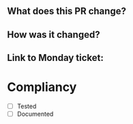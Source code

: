 ## What does this PR change?


## How was it changed?


## Link to Monday ticket:


# Compliancy

- [ ] Tested
- [ ] Documented
